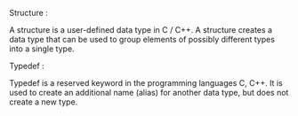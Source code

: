 Structure :

A structure is a user-defined data type in C / C++. A structure creates a data type that can be used to group elements of possibly different types into a single type.



Typedef :

Typedef is a reserved keyword in the programming languages C, C++. It is used to create an additional name (alias) for another data type, but does not create a new type.

